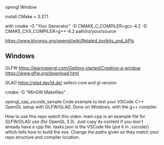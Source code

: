 opengl
Window


install CMake =  3.27.1

with cmake -G "Your Generator" -D CMAKE_C_COMPILER=gcc-4.2 -D CMAKE_CXX_COMPILER=g++-4.2 path/to/your/source

https://www.khronos.org/opengl/wiki/Related_toolkits_and_APIs

## Windows
GLFW 
https://learnopengl.com/Getting-started/Creating-a-window
https://www.glfw.org/download.html

GLAD
https://glad.dav1d.de/
sellect core and gl version

cmake -G "MinGW Makefiles" .


opengl_cpp_vscode_sample
Code example to test your VSCode C++ OpenGL setup with GLFW/GLAD.
Done on Windows, with the g++ compiler.

How to use this repo
watch this video.
main.cpp is an example file for GLFW/GLAD use (for OpenGL 3.3). Just copy its content if you don't already have a cpp file.
tasks.json is the VSCode file (put it in .vscode/) which tells how to build the exe. Change the paths given so they match your repo structure and compiler location.
